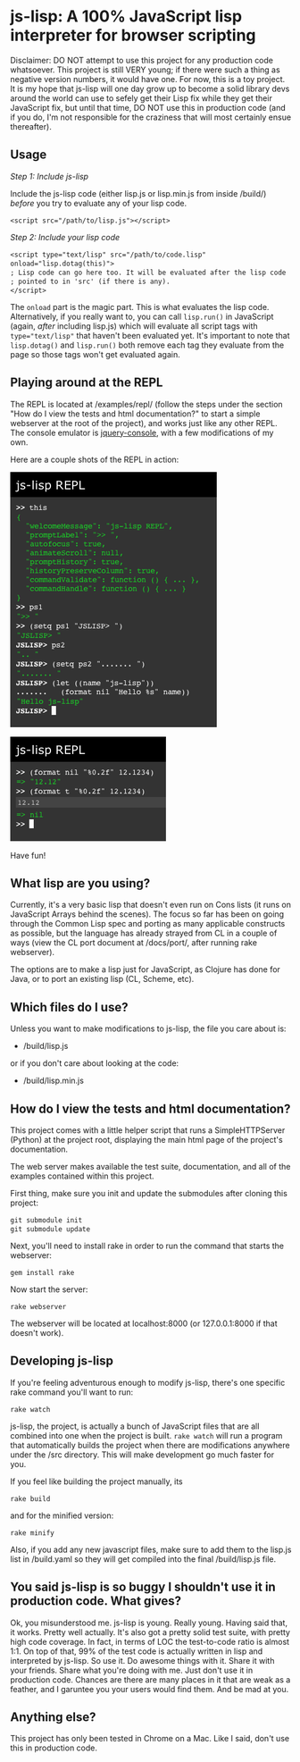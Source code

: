 # js-lisp: A 100% JavaScript lisp interpreter for browser scripting

Disclaimer: DO NOT attempt to use this project for any production code whatsoever. This project is still VERY young; if there were such a thing as negative version numbers, it would have one. For now, this is a toy project. It is my hope that js-lisp will one day grow up to become a solid library devs around the world can use to sefely get their Lisp fix while they get their JavaScript fix, but until that time, DO NOT use this in production code (and if you do, I'm not responsible for the craziness that will most certainly ensue thereafter).

## Usage

*Step 1: Include js-lisp*

Include the js-lisp code (either lisp.js or lisp.min.js from inside /build/) _before_ you try to evaluate any of your lisp code.

    <script src="/path/to/lisp.js"></script>

*Step 2: Include your lisp code*

    <script type="text/lisp" src="/path/to/code.lisp" onload="lisp.dotag(this)">
    ; Lisp code can go here too. It will be evaluated after the lisp code
    ; pointed to in 'src' (if there is any).
    </script>

The `onload` part is the magic part. This is what evaluates the lisp code. Alternatively, if you really want to, you can call `lisp.run()` in JavaScript (again, _after_ including lisp.js) which will evaluate all script tags with `type="text/lisp"` that haven't been evaluated yet. It's important to note that `lisp.dotag()` and `lisp.run()` both remove each tag they evaluate from the page so those tags won't get evaluated again.

## Playing around at the REPL

The REPL is located at /examples/repl/ (follow the steps under the section "How do I view the tests and html documentation?" to start a simple webserver at the root of the project), and works just like any other REPL. The console emulator is [jquery-console][0], with a few modifications of my own.

Here are a couple shots of the REPL in action:

![](http://github.com/willurd/js-lisp/raw/master/docs/readme/repl1.png)

![](http://github.com/willurd/js-lisp/raw/master/docs/readme/repl2.png)

Have fun!

[0]: http://github.com/chrisdone/jquery-console

## What lisp are you using?

Currently, it's a very basic lisp that doesn't even run on Cons lists (it runs on JavaScript Arrays behind the scenes). The focus so far has been on going through the Common Lisp spec and porting as many applicable constructs as possible, but the language has already strayed from CL in a couple of ways (view the CL port document at /docs/port/, after running rake webserver).

The options are to make a lisp just for JavaScript, as Clojure has done for Java, or to port an existing lisp (CL, Scheme, etc).

## Which files do I use?

Unless you want to make modifications to js-lisp, the file you care about is:

* /build/lisp.js

or if you don't care about looking at the code:

* /build/lisp.min.js

## How do I view the tests and html documentation?

This project comes with a little helper script that runs a SimpleHTTPServer (Python) at the project root, displaying the main html page of the project's documentation.

The web server makes available the test suite, documentation, and all of the examples contained within this project.

First thing, make sure you init and update the submodules after cloning this project:

    git submodule init
	git submodule update

Next, you'll need to install rake in order to run the command that starts the webserver:

    gem install rake

Now start the server:

    rake webserver

The webserver will be located at localhost:8000 (or 127.0.0.1:8000 if that doesn't work).

## Developing js-lisp

If you're feeling adventurous enough to modify js-lisp, there's one specific rake command you'll want to run:

    rake watch

js-lisp, the project, is actually a bunch of JavaScript files that are all combined into one when the project is built. `rake watch` will run a program that automatically builds the project when there are modifications anywhere under the /src directory. This will make development go much faster for you.

If you feel like building the project manually, its

    rake build

and for the minified version:

    rake minify

Also, if you add any new javascript files, make sure to add them to the lisp.js list in /build.yaml so they will get compiled into the final /build/lisp.js file.

## You said js-lisp is so buggy I shouldn't use it in production code. What gives?

Ok, you misunderstood me. js-lisp is young. Really young. Having said that, it works. Pretty well actually. It's also got a pretty solid test suite, with pretty high code coverage. In fact, in terms of LOC the test-to-code ratio is almost 1:1. On top of that, 99% of the test code is actually written in lisp and interpreted by js-lisp. So use it. Do awesome things with it. Share it with your friends. Share what you're doing with me. Just don't use it in production code. Chances are there are many places in it that are weak as a feather, and I garuntee you your users would find them. And be mad at you.

## Anything else?

This project has only been tested in Chrome on a Mac. Like I said, don't use this in production code.
